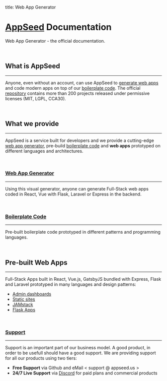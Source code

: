
title: Web App Generator

# [AppSeed](https://appseed.us/) Documentation

Web App Generator - the official documentation.

<br />

## What is AppSeed

---

Anyone, even without an account, can use AppSeed to [generate web apps](/app-generator/) and code modern apps on top of our [boilerplate code](/boilerplate-code/). The official [repository](https://github.com/app-generator) contains more than 200 projects released under permissive licenses (MIT, LGPL, CCA30). 

<br />

## What we provide
---

AppSeed is a service built for developers and we provide a cutting-edge [web app generator](/app-generator/), pre-build [boilerplate code](/boilerplate-code/) and **web apps** prototyped on different languages and architectures.

<br />

### [Web App Generator](/app-generator/)

---

Using this visual generator, anyone can generate Full-Stack web apps coded in React, Vue with Flask, Laravel or Express in the backend.

<br />

### [Boilerplate Code](/boilerplate-code/)

---

Pre-built boilerplate code prototyped in different patterns and programming languages.

<br />

## Pre-built Web Apps

---

Full-Stack Apps built in React, Vue.js, GatsbyJS bundled with Express, Flask and Laravel prototyped in many languages and design patterns: 

- [Admin dashboards](/admin-dashboards/)
- [Static sites](/static-site/)
- [JAMstack](/apps/jamstack/)
- [Flask Apps](/apps/flask-apps/)

<br />

### [Support](https://appseed.us/support)

---

Support is an important part of our business model. A good product, in order to be usefull should have a good support. We are providing support for all our products using two tiers:

- **Free Support** via Github and eMail < support @ appseed.us >
- **24/7 Live Support** via [Discord](https://discord.gg/fZC6hup) for paid plans and commercial products
